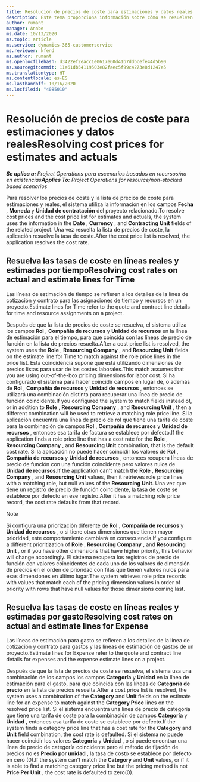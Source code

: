 ```yaml
---
title: Resolución de precios de coste para estimaciones y datos reales
description: Este tema proporciona información sobre cómo se resuelven los precios de venta en estimaciones y reales.
author: rumant
manager: Annbe
ms.date: 10/13/2020
ms.topic: article
ms.service: dynamics-365-customerservice
ms.reviewer: kfend
ms.author: rumant
ms.openlocfilehash: d3422ef2eacc1e0617e60d41b7ddbcefe44d5b90
ms.sourcegitcommit: 11a61db54119503e82faec5f99c4273e8d1247e5
ms.translationtype: HT
ms.contentlocale: es-ES
ms.lasthandoff: 10/16/2020
ms.locfileid: "4085010"
---
```

# <a name="resolving-cost-prices-for-estimates-and-actuals"></a><span data-ttu-id="742a2-103">Resolución de precios de coste para estimaciones y datos reales</span><span class="sxs-lookup"><span data-stu-id="742a2-103">Resolving cost prices for estimates and actuals</span></span>

<span data-ttu-id="742a2-104">_**Se aplica a:** Project Operations para escenarios basados en recursos/no en existencias_</span><span class="sxs-lookup"><span data-stu-id="742a2-104">_**Applies To:** Project Operations for resource/non-stocked based scenarios_</span></span>

<span data-ttu-id="742a2-105">Para resolver los precios de coste y la lista de precios de coste para estimaciones y reales, el sistema utiliza la información en los campos **Fecha** , **Moneda** y **Unidad de contratación** del proyecto relacionado.</span><span class="sxs-lookup"><span data-stu-id="742a2-105">To resolve cost prices and the cost price list for estimates and actuals, the system uses the information in the **Date** , **Currency** , and **Contracting Unit** fields of the related project.</span></span> <span data-ttu-id="742a2-106">Una vez resuelta la lista de precios de coste, la aplicación resuelve la tasa de coste.</span><span class="sxs-lookup"><span data-stu-id="742a2-106">After the cost price list is resolved, the application resolves the cost rate.</span></span>

## <a name="resolving-cost-rates-on-actual-and-estimate-lines-for-time"></a><span data-ttu-id="742a2-107">Resuelva las tasas de coste en líneas reales y estimadas por tiempo</span><span class="sxs-lookup"><span data-stu-id="742a2-107">Resolving cost rates on actual and estimate lines for Time</span></span>

<span data-ttu-id="742a2-108">Las líneas de estimación de tiempo se refieren a los detalles de la línea de cotización y contrato para las asignaciones de tiempo y recursos en un proyecto.</span><span class="sxs-lookup"><span data-stu-id="742a2-108">Estimate lines for Time refer to the quote and contract line details for time and resource assignments on a project.</span></span>

<span data-ttu-id="742a2-109">Después de que la lista de precios de coste se resuelva, el sistema utiliza los campos **Rol** , **Compañía de recursos** y **Unidad de recursos** en la línea de estimación para el tiempo, para que coincida con las líneas de precio de función en la lista de precios resuelta.</span><span class="sxs-lookup"><span data-stu-id="742a2-109">After a cost price list is resolved, the system uses the **Role** , **Resourcing Company** , and **Resourcing Unit** fields on the estimate line for Time to match against the role price lines in the price list.</span></span> <span data-ttu-id="742a2-110">Esta coincidencia supone que está utilizando dimensiones de precios listas para usar de los costes laborales.</span><span class="sxs-lookup"><span data-stu-id="742a2-110">This match assumes that you are using out-of-the-box pricing dimensions for labor cost.</span></span> <span data-ttu-id="742a2-111">Si ha configurado el sistema para hacer coincidir campos en lugar de, o además de **Rol** , **Compañía de recursos** y **Unidad de recursos** , entonces se utilizará una combinación distinta para recuperar una línea de precio de función coincidente.</span><span class="sxs-lookup"><span data-stu-id="742a2-111">If you configured the system to match fields instead of, or in addition to **Role** , **Resourcing Company** , and **Resourcing Unit** , then a different combination will be used to retrieve a matching role price line.</span></span> <span data-ttu-id="742a2-112">Si la aplicación encuentra una línea de precio de rol que tiene una tarifa de coste para la combinación de campos **Rol** , **Compañía de recursos** y **Unidad de recursos** , entonces esa tarifa de factura se establece por defecto.</span><span class="sxs-lookup"><span data-stu-id="742a2-112">If the application finds a role price line that has a cost rate for the **Role** , **Resourcing Company** , and **Resourcing Unit** combination, that is the default cost rate.</span></span> <span data-ttu-id="742a2-113">Si la aplicación no puede hacer coincidir los valores de **Rol** , **Compañía de recursos** y **Unidad de recursos** , entonces recupera líneas de precio de función con una función coincidente pero valores nulos de **Unidad de recursos**.</span><span class="sxs-lookup"><span data-stu-id="742a2-113">If the application can't match the **Role** , **Resourcing Company** , and **Resourcing Unit** values, then it retrieves role price lines with a matching role, but null values of the **Resourcing Unit**.</span></span> <span data-ttu-id="742a2-114">Una vez que tiene un registro de precio de función coincidente, la tasa de coste se establece por defecto en ese registro.</span><span class="sxs-lookup"><span data-stu-id="742a2-114">After it has a matching role price record, the cost rate defaults from that record.</span></span> 

> [!NOTE]
> <span data-ttu-id="742a2-115">Si configura una priorización diferente de **Rol** , **Compañía de recursos** y **Unidad de recursos** , o si tiene otras dimensiones que tienen mayor prioridad, este comportamiento cambiará en consecuencia.</span><span class="sxs-lookup"><span data-stu-id="742a2-115">If you configure a different prioritization of **Role** , **Resourcing Company** , and **Resourcing Unit** , or if you have other dimensions that have higher priority, this behavior will change accordingly.</span></span> <span data-ttu-id="742a2-116">El sistema recupera los registros de precio de función con valores coincidentes de cada uno de los valores de dimensión de precios en el orden de prioridad con filas que tienen valores nulos para esas dimensiones en último lugar.</span><span class="sxs-lookup"><span data-stu-id="742a2-116">The system retrieves role price records with values that match each of the pricing dimension values in order of priority with rows that have null values for those dimensions coming last.</span></span>

## <a name="resolving-cost-rates-on-actual-and-estimate-lines-for-expense"></a><span data-ttu-id="742a2-117">Resuelva las tasas de coste en líneas reales y estimadas por gasto</span><span class="sxs-lookup"><span data-stu-id="742a2-117">Resolving cost rates on actual and estimate lines for Expense</span></span>

<span data-ttu-id="742a2-118">Las líneas de estimación para gasto se refieren a los detalles de la línea de cotización y contrato para gastos y las líneas de estimación de gastos de un proyecto.</span><span class="sxs-lookup"><span data-stu-id="742a2-118">Estimate lines for Expense refer to the quote and contract line details for expenses and the expense estimate lines on a project.</span></span>

<span data-ttu-id="742a2-119">Después de que la lista de precios de coste se resuelva, el sistema usa una combinación de los campos los campos **Categoría** y **Unidad** en la línea de estimación para el gasto, para que coincida con las líneas de **Categoría de precio** en la lista de precios resuelta.</span><span class="sxs-lookup"><span data-stu-id="742a2-119">After a cost price list is resolved, the system uses a combination of the **Category** and **Unit** fields on the estimate line for an expense to match against the **Category Price** lines on the resolved price list.</span></span> <span data-ttu-id="742a2-120">Si el sistema encuentra una línea de precio de categoría que tiene una tarifa de coste para la combinación de campos **Categoría** y **Unidad** , entonces esa tarifa de coste se establece por defecto.</span><span class="sxs-lookup"><span data-stu-id="742a2-120">If the system finds a category price line that has a cost rate for the **Category** and **Unit** field combination, the cost rate is defaulted.</span></span> <span data-ttu-id="742a2-121">Si el sistema no puede hacer coincidir los valores **Categoría** y **Unidad** , o si puede encontrar una línea de precio de categoría coincidente pero el método de fijación de precios no es **Precio por unidad** , la tasa de costo se establece por defecto en cero (0).</span><span class="sxs-lookup"><span data-stu-id="742a2-121">If the system can't match the **Category** and **Unit** values, or if it is able to find a matching category price line but the pricing method is not **Price Per Unit** , the cost rate is defaulted to zero(0).</span></span>
